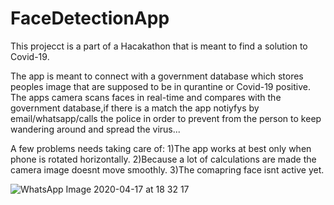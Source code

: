 # FaceDetectionApp

This projecct is a part of a Hacakathon that is meant to find a solution to Covid-19.

The app is meant to connect with a government database which stores peoples image that are supposed to be in qurantine or Covid-19 positive.
The apps camera scans faces in real-time and compares with the government database,if there is a match the app notiyfys by email/whatsapp/calls the police in order to prevent from the person to keep wandering around and spread the virus... 

A few problems needs taking care of:
1)The app works at best only when phone is rotated horizontally.
2)Because a lot of calculations are made the camera image doesnt move smoothly.
3)The comapring face isnt active yet.

![WhatsApp Image 2020-04-17 at 18 32 17](https://user-images.githubusercontent.com/57434608/79586503-dfd8b000-80d9-11ea-8b88-aa4ffaa5f361.jpeg)

